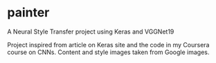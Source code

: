 # painter
A Neural Style Transfer project using Keras and VGGNet19

Project inspired from article on Keras site and the code in my Coursera course on CNNs. Content and style images taken from Google images.
